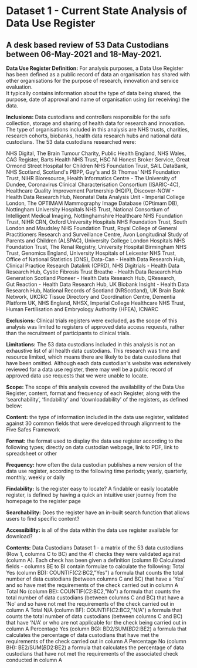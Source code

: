 # Dataset 1 - Current State Analysis of Data Use Register

## A desk based review of 53 Data Custodians between 06-May-2021 and 18-May-2021.

**Data Use Register Definition:**
For analysis purposes, a Data Use Register has been defined as a public record of data an organisation has shared with other organisations for the purpose of research, innovation and service evaluation.  
It typically contains information about the type of data being shared, the purpose, date of approval and name of organisation using (or receiving) the data. 

**Inclusions:**
Data custodians and controllers responsible for the safe collection, storage and sharing of health data for research and innovation. 
The type of organisations included in this analysis are NHS trusts, charities, research cohorts, biobanks, health data research hubs and national data custodians.  The 53 data custodians researched were: 

NHS Digital, The Brain Tumour Charity, Public Health England, NHS Wales, CAG Register,  Barts Health NHS Trust, HSC NI Honest Broker Service, Great Ormond Street Hospital for Children NHS Foundation Trust, 
SAIL DataBank, NHS Scotland, Scotland's PBPP, Guy's and St Thomas' NHS Foundation Trust, NIHR Bioresource, Health Informatics Centre - The University of Dundee, Coronavirus Clinical Characterisation Consortium (ISARIC-4C), 
Healthcare Quality Improvement Partnership (HQIP), Discover-NOW - Health Data Research Hub, Neonatal Data Analysis Unit - Imperial College London, The OPTIMAM Mammography Image Database (OPtimam DB),  
Nottingham University Hospitals NHS Trust, National Consortium of Intelligent Medical Imaging, Nottinghamshire Healthcare NHS Foundation Trust, NIHR CRN, Oxford University Hospitals NHS Foundation Trust, 
South London and Maudsley NHS Foundation Trust, Royal College of General Practitioners Research and Surveillance Centre, Avon Longitudinal Study of Parents and Children (ALSPAC), University College London Hospitals NHS Foundation Trust, 
The Renal Registry,  University Hospital Birmingham NHS Trust, Genomics England, University Hospitals of Leicester NHS Trust, Office of National Statistics (ONS), Data-Can - Health Data Research Hub, 
Clinical Practice Research Datalink (CPRD), NHS Digitrials - Health Data Research Hub,  Cystic Fibrosis Trust Breathe - Health Data Research Hub Generation Scotland Pioneer - Health Data Research Hub, QResearch,  
Gut Reaction - Health Data Research Hub, UK Biobank Insight - Health Data Research Hub, National Records of Scotland (NRScotland), UK Brain Bank Network, UKCRC Tissue Directory and Coordination Centre, Dementia Platform UK, NHS England, 
NHSX, Imperial College Healthcare NHS Trust, Human Fertilisation and Embryology Authority (HFEA), ICNARC

**Exclusions:**
Clinical trials registers were excluded, as the scope of this analysis was limited to registers of approved data access requests, rather than the recruitment of participants to clinical trials.

**Limitations:**
The 53 data custodians included in this analysis is not an exhaustive list of all health data custodians. This research was time and resource limited, which means there are likely to be data custodians that have been omitted. 
Although each data custodian's website was extensively reviewed for a data use register, there may well be a public record of approved data use requests that we were unable to locate. 

**Scope:**
The scope of this analysis covered the availability of the Data Use Register, content,  format and frequency of each Register, along with the ‘searchability’, ‘findability’ and 'downloadability' of the registers, as defined below:

**Content:** the type of information included in the data use register, validated against 30 common fields that were developed through alignment to the Five Safes Framework 

**Format:** the format used to display the data use register according to the following types; directly on data custodian webpage, link to PDF, link to spreadsheet or other

**Frequency:** how often the data custodian publishes a new version of the data use register, according to the following time periods; yearly, quarterly, monthly, weekly or daily

**Findability:** Is the register easy to locate? A findable or easily locatable register, is defined by having a quick an intuitive user journey from the homepage to the register page

**Searchability:** Does the register have an in-built search function that allows users to find specific content?

**Accessibility:** is all of the data within the data use register available for download?


**Contents:**
Data Custodians Dataset 1 - a matrix of the 53 data custodians (Row 1, columns C to BC) and the 41 checks they were validated against (column A). Each check has been given a definition (column B)
Calculated fields - columns BE to BI contain formulae to calculate the following:
Total Yes (column BD): COUNTIF($C2:$BC2,"Yes") a formula that counts the total number of data custodians (between columns C and BC) that have a ‘Yes’ and so have met the requirements of the check carried out in column A
Total No (column BE): COUNTIF($C2:$BC2,"No") a formula that counts the total number of data custodians (between columns C and BC) that have a ‘No’ and so have not met the requirements of the check carried out in column A
Total N/A (column BF): COUNTIF($C2:$BC2,"N/A") a formula that counts the total number of data custodians (between columns C and BC) that have ‘N/A’ or who are not applicable for the check being carried out in column A
Percentage Yes (column BG): BD2/SUM($BD2:$BE2) a formula that calculates the percentage of data custodians that have met the requirements of the check carried out in column A
Percentage No (column BH): BE2/SUM($BD2:$BE2) a formula that calculates the percentage of data custodians that have not met the requirements of the associated check conducted in column A
